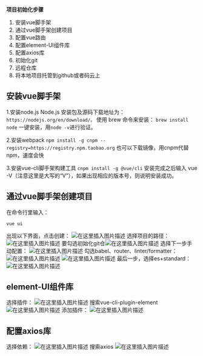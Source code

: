 **项目初始化步骤**

 1. 安装vue脚手架
 2.  通过vue脚手架创建项目 
 3. 配置vue路由 
 4. 配置element-UI组件库
 5.  配置axios库 
 6. 初始化git 
 7. 远程仓库
 8. 将本地项目托管到github或者码云上

## 安装vue脚手架
1.安装node.js
Node.js 安装包及源码下载地址为：`https://nodejs.org/en/download/。`
使用 brew 命令来安装：
`brew install node`
一键安装，用`node -v`进行验证。

2.安装webpack
`npm install -g cnpm --registry=https://registry.npm.taobao.org`
也可以下载镜像，用cnpm代替npm，速度会快

3.安装vue-cli脚手架构建工具
`cnpm install -g @vue/cli` 
安装完成之后输入 vue -V（注意这里是大写的“V”），如果出现相应的版本号，则说明安装成功。

## 通过vue脚手架创建项目 
在命令行里输入：

```
vue ui
```
出现以下界面，点击创建：
![在这里插入图片描述](https://img-blog.csdnimg.cn/20200401154809203.png?x-oss-process=image/watermark,type_ZmFuZ3poZW5naGVpdGk,shadow_10,text_aHR0cHM6Ly9ibG9nLmNzZG4ubmV0L3dlaXhpbl80NDUzNDM5MQ==,size_16,color_FFFFFF,t_70)
选择项目的路径：
![在这里插入图片描述](https://img-blog.csdnimg.cn/20200401154829768.png?x-oss-process=image/watermark,type_ZmFuZ3poZW5naGVpdGk,shadow_10,text_aHR0cHM6Ly9ibG9nLmNzZG4ubmV0L3dlaXhpbl80NDUzNDM5MQ==,size_16,color_FFFFFF,t_70)
要勾选初始化git仓![在这里插入图片描述](https://img-blog.csdnimg.cn/20200401155113392.png?x-oss-process=image/watermark,type_ZmFuZ3poZW5naGVpdGk,shadow_10,text_aHR0cHM6Ly9ibG9nLmNzZG4ubmV0L3dlaXhpbl80NDUzNDM5MQ==,size_16,color_FFFFFF,t_70)
选择下一步手动配置：
![在这里插入图片描述](https://img-blog.csdnimg.cn/20200401155204764.png?x-oss-process=image/watermark,type_ZmFuZ3poZW5naGVpdGk,shadow_10,text_aHR0cHM6Ly9ibG9nLmNzZG4ubmV0L3dlaXhpbl80NDUzNDM5MQ==,size_16,color_FFFFFF,t_70)
勾选babel、router、linter/formatter：![在这里插入图片描述](https://img-blog.csdnimg.cn/20200401155256790.png?x-oss-process=image/watermark,type_ZmFuZ3poZW5naGVpdGk,shadow_10,text_aHR0cHM6Ly9ibG9nLmNzZG4ubmV0L3dlaXhpbl80NDUzNDM5MQ==,size_16,color_FFFFFF,t_70)
![在这里插入图片描述](https://img-blog.csdnimg.cn/20200401155229989.png?x-oss-process=image/watermark,type_ZmFuZ3poZW5naGVpdGk,shadow_10,text_aHR0cHM6Ly9ibG9nLmNzZG4ubmV0L3dlaXhpbl80NDUzNDM5MQ==,size_16,color_FFFFFF,t_70)
最后一步，选择es+standard：
![在这里插入图片描述](https://img-blog.csdnimg.cn/20200401155420232.png?x-oss-process=image/watermark,type_ZmFuZ3poZW5naGVpdGk,shadow_10,text_aHR0cHM6Ly9ibG9nLmNzZG4ubmV0L3dlaXhpbl80NDUzNDM5MQ==,size_16,color_FFFFFF,t_70)
## element-UI组件库
选择插件：
![在这里插入图片描述](https://img-blog.csdnimg.cn/20200401155514530.png?x-oss-process=image/watermark,type_ZmFuZ3poZW5naGVpdGk,shadow_10,text_aHR0cHM6Ly9ibG9nLmNzZG4ubmV0L3dlaXhpbl80NDUzNDM5MQ==,size_16,color_FFFFFF,t_70)
搜索vue-cli-plugin-element
![在这里插入图片描述](https://img-blog.csdnimg.cn/20200401155553664.png?x-oss-process=image/watermark,type_ZmFuZ3poZW5naGVpdGk,shadow_10,text_aHR0cHM6Ly9ibG9nLmNzZG4ubmV0L3dlaXhpbl80NDUzNDM5MQ==,size_16,color_FFFFFF,t_70)
添加插件：
![在这里插入图片描述](https://img-blog.csdnimg.cn/20200401155630414.png?x-oss-process=image/watermark,type_ZmFuZ3poZW5naGVpdGk,shadow_10,text_aHR0cHM6Ly9ibG9nLmNzZG4ubmV0L3dlaXhpbl80NDUzNDM5MQ==,size_16,color_FFFFFF,t_70)
## 配置axios库
选择依赖：
![在这里插入图片描述](https://img-blog.csdnimg.cn/20200401155706592.png?x-oss-process=image/watermark,type_ZmFuZ3poZW5naGVpdGk,shadow_10,text_aHR0cHM6Ly9ibG9nLmNzZG4ubmV0L3dlaXhpbl80NDUzNDM5MQ==,size_16,color_FFFFFF,t_70)
搜索axios
![在这里插入图片描述](https://img-blog.csdnimg.cn/20200401155750513.png?x-oss-process=image/watermark,type_ZmFuZ3poZW5naGVpdGk,shadow_10,text_aHR0cHM6Ly9ibG9nLmNzZG4ubmV0L3dlaXhpbl80NDUzNDM5MQ==,size_16,color_FFFFFF,t_70)
